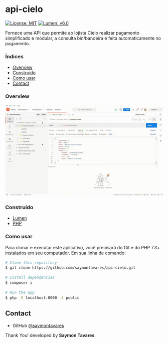 # api-cielo
[![License: MIT](https://img.shields.io/badge/License-MIT-yellow.svg)](https://opensource.org/licenses/MIT)
[![Lumen: v6.0](https://img.shields.io/badge/Lumen%3A-%20v6.0-orange.svg?style=flat)](https://www.npmjs.com/package/react)

Fornece uma API que permite ao lojista Cielo realizar pagamento simplificado e modular, a consulta bin/bandeira é feita automaticamente no pagamento.

### Índices

- [Overview](#overview)
- [Construído](#construído)
- [Como usar](#como-usar)
- [Contact](#contact)

### Overview
![screenshot](public/Overview.gif)

### Construído
- [Lumen](https://lumen.laravel.com/)
- [PHP](https://www.php.net/)

### Como usar
Para clonar e executar este aplicativo, você precisará do Git e do PHP 7.3+ instalados em seu computador. Em sua linha de comando:
```bash
# Clone this repository
$ git clone https://github.com/saymontavares/api-cielo.git
```
```bash
# Install dependencies
$ composer i
```
```bash
# Run the app
$ php -S localhost:8000 -t public
```

## Contact

- GitHub [@saymontavares](https://github.com/saymontavares)

Thank You! developed by **Saymon Tavares**.

